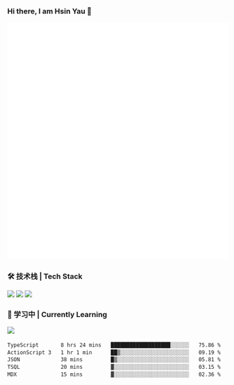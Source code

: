 ### Hi there, I am Hsin Yau 👋 
![Metrics](./github-metrics.svg)

### 🛠 技术栈 | Tech Stack
![](https://skillicons.dev/icons?i=html,css,js,ts,sass,jquery,bootstrap,vue&theme=light) 
![](https://skillicons.dev/icons?i=vite,nuxtjs,webpack,tailwindcss,windicss,nodejs,express,markdown&theme=light)
![](https://skillicons.dev/icons?i=mysql,mongodb,git,pug,vscode,idea,ps,figma&theme=light)

### 📖 学习中 | Currently Learning

![](https://skillicons.dev/icons?i=react,nextjs,svelte,nestjs,nginx,docker,rollupjs&theme=light)

<!--START_SECTION:waka-->

```txt
TypeScript       8 hrs 24 mins   ███████████████████░░░░░░   75.86 %
ActionScript 3   1 hr 1 min      ██▒░░░░░░░░░░░░░░░░░░░░░░   09.19 %
JSON             38 mins         █▒░░░░░░░░░░░░░░░░░░░░░░░   05.81 %
TSQL             20 mins         ▓░░░░░░░░░░░░░░░░░░░░░░░░   03.15 %
MDX              15 mins         ▓░░░░░░░░░░░░░░░░░░░░░░░░   02.36 %
```

<!--END_SECTION:waka-->

